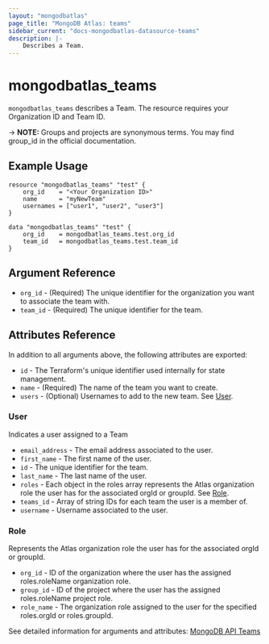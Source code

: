 ```yaml
---
layout: "mongodbatlas"
page_title: "MongoDB Atlas: teams"
sidebar_current: "docs-mongodbatlas-datasource-teams"
description: |-
    Describes a Team.
---
```


# mongodbatlas_teams

`mongodbatlas_teams` describes a Team. The resource requires your Organization ID and Team ID.

-> **NOTE:** Groups and projects are synonymous terms. You may find group_id in the official documentation.

## Example Usage

```hcl
resource "mongodbatlas_teams" "test" {
    org_id    = "<Your Organization ID>"
    name      = "myNewTeam"
    usernames = ["user1", "user2", "user3"]
}

data "mongodbatlas_teams" "test" {
    org_id    = mongodbatlas_teams.test.org_id
    team_id   = mongodbatlas_teams.test.team_id
}
```

## Argument Reference

* `org_id` - (Required) The unique identifier for the organization you want to associate the team with.
* `team_id` - (Required) The unique identifier for the team.


## Attributes Reference

In addition to all arguments above, the following attributes are exported:
* `id` -	The Terraform's unique identifier used internally for state management.
* `name` - (Required) 	The name of the team you want to create.
* `users` - (Optional) Usernames to add to the new team. See [User](#user).


### User

Indicates a user assigned to a Team

* `email_address` - The email address associated to the user.
* `first_name` - The first name of the user.
* `id` -  The unique identifier for the team.
* `last_name` -  The last name of the user.
* `roles` -  Each object in the roles array represents the Atlas organization role the user has for the associated orgId or groupId. See [Role](#role).
* `teams_id` -  Array of string IDs for each team the user is a member of.
* `username` - Username associated to the user.

### Role

Represents the Atlas organization role the user has for the associated orgId or groupId.

* `org_id` - ID of the organization where the user has the assigned roles.roleName organization role.
* `group_id` - ID of the project where the user has the assigned roles.roleName project role.
* `role_name` - The organization role assigned to the user for the specified roles.orgId or roles.groupId.

See detailed information for arguments and attributes: [MongoDB API Teams](https://docs.atlas.mongodb.com/reference/api/teams-create-one/)
